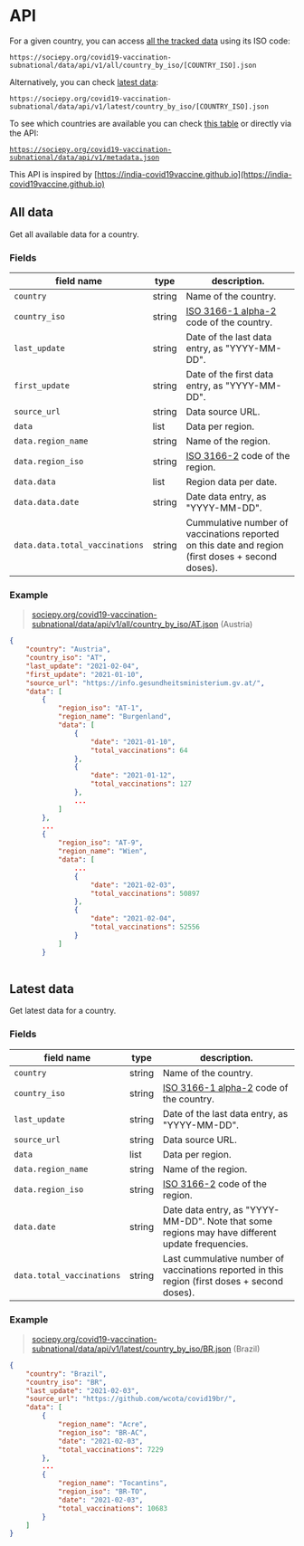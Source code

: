 # API

For a given country, you can access [all the tracked data](#all-data) using its ISO code:

```
https://sociepy.org/covid19-vaccination-subnational/data/api/v1/all/country_by_iso/[COUNTRY_ISO].json
```

Alternatively, you can check [latest data](#latest-data):

```
https://sociepy.org/covid19-vaccination-subnational/data/api/v1/latest/country_by_iso/[COUNTRY_ISO].json
```

To see which countries are available you can check [this table](https://sociepy.org/covid19-vaccination-subnational/#data-sources) or directly via the API:

[`https://sociepy.org/covid19-vaccination-subnational/data/api/v1/metadata.json`](https://sociepy.org/covid19-vaccination-subnational/data/api/v1/metadata.json)


This API is inspired by [https://india-covid19vaccine.github.io](https://india-covid19vaccine.github.io)

## All data
Get all available data for a country.

### Fields

| field name   | type   | description.                                   |
|--------------|--------|------------------------------------------------|
| `country`      | string | Name of the country.                           |
| `country_iso`  | string | [ISO 3166-1 alpha-2](https://en.wikipedia.org/wiki/ISO_3166-1_alpha-2) code of the country.                |
| `last_update`  | string | Date of the last data entry, as "YYYY-MM-DD".  |
| `first_update` | string | Date of the first data entry, as "YYYY-MM-DD". |
| `source_url`   | string | Data source URL.                               |
| `data`         | list   | Data per region.                          |
| `data.region_name`  | string | Name of the region.  |
| `data.region_iso`  | string | [ISO 3166-2](https://en.wikipedia.org/wiki/ISO_3166-2) code of the region.  |
| `data.data`         | list   | Region data per date.                          |
| `data.data.date`  | string | Date data entry, as "YYYY-MM-DD".  |
| `data.data.total_vaccinations`  | string | Cummulative number of vaccinations reported on this date and region (first doses + second doses).  |

### Example
> [sociepy.org/covid19-vaccination-subnational/data/api/v1/all/country_by_iso/AT.json](https://sociepy.org/covid19-vaccination-subnational/data/api/v1/all/country_by_iso/AT.json)
> (Austria)

```json
{
    "country": "Austria",
    "country_iso": "AT",
    "last_update": "2021-02-04",
    "first_update": "2021-01-10",
    "source_url": "https://info.gesundheitsministerium.gv.at/",
    "data": [
        {
            "region_iso": "AT-1",
            "region_name": "Burgenland",
            "data": [
                {
                    "date": "2021-01-10",
                    "total_vaccinations": 64
                },
                {
                    "date": "2021-01-12",
                    "total_vaccinations": 127
                },
                ...
            ]
        },
        ...
        {
            "region_iso": "AT-9",
            "region_name": "Wien",
            "data": [
                ...
                {
                    "date": "2021-02-03",
                    "total_vaccinations": 50897
                },
                {
                    "date": "2021-02-04",
                    "total_vaccinations": 52556
                }
            ]
        }
 
```

## Latest data
Get latest data for a country.

### Fields

| field name   | type   | description.                                   |
|--------------|--------|------------------------------------------------|
| `country`      | string | Name of the country.                           |
| `country_iso`  | string | [ISO 3166-1 alpha-2](https://en.wikipedia.org/wiki/ISO_3166-1_alpha-2) code of the country.                |
| `last_update`  | string | Date of the last data entry, as "YYYY-MM-DD".  |
| `source_url`   | string | Data source URL.                               |
| `data`         | list   | Data per region.                          |
| `data.region_name`  | string | Name of the region.  |
| `data.region_iso`  | string | [ISO 3166-2](https://en.wikipedia.org/wiki/ISO_3166-2) code of the region.  |
| `data.date`  | string | Date data entry, as "YYYY-MM-DD". Note that some regions may have different update frequencies.  |
| `data.total_vaccinations`  | string | Last cummulative number of vaccinations reported in this region (first doses + second doses).  |

### Example
> [sociepy.org/covid19-vaccination-subnational/data/api/v1/latest/country_by_iso/BR.json](https://sociepy.org/covid19-vaccination-subnational/data/api/v1/latest/country_by_iso/BR.json)
> (Brazil)

```json
{
    "country": "Brazil",
    "country_iso": "BR",
    "last_update": "2021-02-03",
    "source_url": "https://github.com/wcota/covid19br/",
    "data": [
        {
            "region_name": "Acre",
            "region_iso": "BR-AC",
            "date": "2021-02-03",
            "total_vaccinations": 7229
        },
        ...
        {
            "region_name": "Tocantins",
            "region_iso": "BR-TO",
            "date": "2021-02-03",
            "total_vaccinations": 10683
        }
    ]
}
```